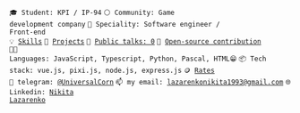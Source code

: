 <code>🎓 Student: KPI / IP-94</code>
<code>⚪ Community: Game development company</code>
<code>👷 Speciality: Software engineer / Front-end</code><br>
<code>💡 [Skills](SKILLS.md)</code>
<code>🧻 [Projects](PROJECTS.md)</code>
<code>📢 [Public talks: 0](TALKS.md)</code>
<code>👀 [Open-source contribution](CONTRIBUTION.md)</code><br>
<code>🧑‍💻 Languages: JavaScript, Typescript, Python, Pascal, HTML😁</code>
<code>📦 Tech stack: vue.js, pixi.js, node.js, express.js</code>
<code>🪙 [Rates](RATES.md)</code><br>
<code>💬 telegram: [@UniversalCorn](https://telegram.me/UniversalCorn)</code>
<code>📫 my email: [lazarenkonikita1993@gmail.com](mailto:lazarenkonikita1993@gmail.com)</code>
<code>🌐 Linkedin: [Nikita Lazarenko](https://www.linkedin.com/in/kit-lazar/)</code>

